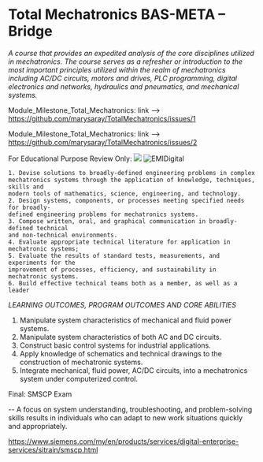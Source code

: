 # Total Mechatronics BAS-META – Bridge
*A course that provides an expedited analysis of the core disciplines utilized in mechatronics. The course serves as a refresher or introduction to the most important principles utilized within the realm of mechatronics including AC/DC circuits, motors and drives, PLC programming, digital electronics and networks, hydraulics and pneumatics, and mechanical systems.*


Module_Milestone_Total_Mechatronics: link --> https://github.com/marysaray/TotalMechatronics/issues/1

Module_Milestone_Total_Mechatronics: link --> https://github.com/marysaray/TotalMechatronics/issues/2

For Educational Purpose Review Only: [![](https://markdown-videos-api.jorgenkh.no/youtube/-rQw7O1KCZU)](https://youtu.be/-rQw7O1KCZU)
![EMIDigital](https://github.com/user-attachments/assets/977c50e2-c1ed-4ac1-bde9-ef6f02694619)

```
1. Devise solutions to broadly-defined engineering problems in complex
mechatronics systems through the application of knowledge, techniques, skills and
modern tools of mathematics, science, engineering, and technology.
2. Design systems, components, or processes meeting specified needs for broadly-
defined engineering problems for mechatronics systems.
3. Compose written, oral, and graphical communication in broadly-defined technical
and non-technical environments.
4. Evaluate appropriate technical literature for application in mechatronic systems;
5. Evaluate the results of standard tests, measurements, and experiments for the
improvement of processes, efficiency, and sustainability in mechatronic systems.
6. Build effective technical teams both as a member, as well as a leader
```
*LEARNING OUTCOMES, PROGRAM OUTCOMES AND CORE ABILITIES*
1. Manipulate system characteristics of
mechanical and fluid power systems.
2. Manipulate system characteristics of both
AC and DC circuits.
3. Construct basic control systems for
industrial applications.
4. Apply knowledge of schematics and
technical drawings to the construction of
mechatronic systems.
5. Integrate mechanical, fluid power, AC/DC
circuits, into a mechatronics system under
computerized control.

Final: SMSCP Exam

-- A focus on system understanding, troubleshooting, and problem-solving skills results in individuals who can adapt to new work situations quickly and appropriately.

https://www.siemens.com/my/en/products/services/digital-enterprise-services/sitrain/smscp.html
